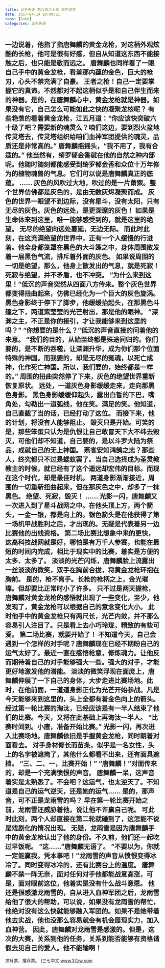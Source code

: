 ```yaml
---
title: 龙王传说 第九百八十章 灰色世界
date: 2017-04-14 10:09:21
tags: [Duke]
categories: 龙王传说
---
```


一边说着，他指了指唐舞麟的黄金龙枪，对这柄外观炫酷的长枪，他可是很有好感，但自从知道这东西不能接触之后，也只能是敬而远之。
唐舞麟也同样看了一眼自己手中的黄金龙枪，看着那内蕴的金色，巨大的枪刃，心头不禁充满了自豪。
王者之枪！自己一定要掌握它的真谛。不然都对不起这柄似乎是和自己伴生而来的神器。是的，在唐舞麟心中，黄金龙枪就是神器。如果没有它，自己怎么可能如此之快的凝聚龙核呢？
有些艳羡的看着黄金龙枪，江五月道：“你应该快突破六十级了吧？需要新的魂灵么？咱们这边，要到烈火盆地传灵塔去，传灵塔组织给咱们血神军团提供的魂灵，品质还是非常高的。”
唐舞麟摇摇头，“我不用了，我有合适的。”
他当然有，绮罗郁金香就在他的自然之种内部呢。他随时随刻都能感受到绮罗郁金香和众位十万年修为的植物魂兽的气息。它们可以说是唐舞麟真正的底蕴。
……
灰色的风吹过大地，吹过的是一片萧索。整个世界仿佛都是灰色的，是由无数灰烬凝聚而成。
灰色的世界一眼望不到边际，没有星斗，没有太阳，只有无尽的灰色。灰色的远处，是更深邃的灰色！
如果是生命体来到这里，唯一能够感受到的，就是这里的绝望。
无尽的绝望向远处蔓延，无边无际。
而此时此刻，在这充满绝望的世界中，正有一个人缓慢的行进着。他全身都笼罩在黑色的大斗篷之中，身体周围散发着一层黑色气流，排斥着外面的灰色。
如果说周围的一切是绝望，那么，他身上散发出的气息，就是死寂！
死寂与绝望，并不矛盾，也不冲突。
“为什么来到这里！”低沉的声音突然从四面八方传来。整个灰色世界都变得扭曲起来，仿佛已经化为一个巨大的灰色旋涡。
黑色身影终于停下了脚步，他缓缓抬起头，在那黑色斗篷之下，两道紫莹莹的光芒射出，那是他的眼神。
“深渊之主，不正是你的接引，才让我能够来到这里的吗？”
“你想要的是什么？”低沉的声音直接的问着他的来意。
“我们的目的，从始至终都是殊途同归的。你们要的，是不断的吞噬，让深渊升华，成为你们那个位面特殊的神国。而我要的，却是无尽的冤魂，以死亡成神，化作死亡神国。所以，我们要的，始终都是一样的。”
周围的扭曲突然停了下来，灰色的绝望世界重新恢复原状。
远处，一道灰色身影缓缓走来，走向那黑色身影。
黑色身影缓缓仰起头，露出白皙的下巴，嘴角处，勾勒出一道弧线，他在笑。满足的笑。他知道，自己直截了当的话，已经打动了这位。
而接下来，他的计划，将没有人能够阻止。
毁灭只是开始。可笑的是，那些笨蛋只认为是仇恨让自己敢冒天下大不纬去毁灭，可他们却不知道，自己要的，是以斗罗大陆为祭品，成就自己的无上神国。
燕雀安知鸿鹄之志？那些人，终究都只不过是蝼蚁罢了。当自己选择成为圣灵教教主的时候，就已经有了这个遥远却宏伟的目标。而现在这个时代，却是最佳时机。
两道身影渐渐接近，周围的一切重新扭曲起来，但在那灰色之中，却多了一抹黑色。
绝望、死寂，毁灭！
……
光影一闪，唐舞麟又一次进入到了星斗战网之中。在他头顶上方，两个箭头，一金一银，都是向上的。银色箭头是在他获得了第一场机甲战胜利之后，才出现的。无疑是代表着另一边比赛他的出线资格。
第二场比赛比想象中来的更快，这高科技战网就是好，哪怕是有万千人参赛，也能在最短的时间内完成，相比于现实中的比赛，着实是方便的太多、太多了。
淡淡的光芒闪烁，唐舞麟脸上流露出一丝淡淡的微笑，双手在胸前合拢，将黄金龙枪环抱在胸前。
是的，枪不离手。长枪的枪柄之上，金光璀璨。但却要比正常时小了许多。
只不过是两天握枪，唐舞麟对黄金龙枪的感悟就出现了一些变化，至少，他发现了，黄金龙枪可以根据自己的意念变化大小。
此时他手中的黄金龙枪只有两尺长，光芒内敛，并不那么容易引人注目了。只是看上去小巧玲珑，精致的有些可爱。
第二场比赛，就要开始了！
不知道今天，自己会遇到一个怎样的对手呢？唐舞麟现在已经不期盼自己的运气太好了。最近一直在感悟枪意，修炼魂力。让他反而期待着自己的对手能够强大一些。强大的对手，才能更好地激发他的潜能。
淡淡的微笑浮现在面庞上，唐舞麟伸展了一下自己的身体，大步走进比赛场地。此时，在他前面，一道道身影正化为光芒开始参战。凡是今天能够来到这里的，头上全都有着金色向上的箭头。
经过第一轮比赛的淘汰，已经应该是有一半人结束了他们的比赛。今天，又将在此基础上再淘汰一半人。
“比赛时间到。小唐，准备开始比赛。”
光影一闪，再次进入比赛场地。唐舞麟依旧是手握黄金龙枪，同时朝着对面看去。
对手身材修长而苗条，似乎是一名女性，头上的名字被遮掩了，其他什么都看不出来，还有面具遮挡。
“三、二、一，比赛开始！”
“唐舞麟！”对面传来的，却是一个充满愤恨的声音。
唐舞麟一呆，这声音着实是太熟悉了。不会吧？这运气，也太逆天了。不知道是自己的运气逆天，还是她的运气……
是的，那声音，可不正是龙雨雪的吗？
早在第一轮比赛开始之前，龙雨雪还威胁着他，说让他不许赢自己呢。
可此时此刻，两个人却直接在第二轮就碰到了，这怎能不说是戏剧化的情况出现。
无疑，龙雨雪是因为唐舞麟手中的黄金龙枪认出了他的身份。不久前，他们还一起吃过早饭呢。
“这……”唐舞麟无语了。
“不要以为，你就一定能赢我。凭本事吧！”龙雨雪的声音从愤恨变得冰冷了。同时变得冰冷的，还有比赛台上的温度。
唐舞麟不禁一阵无奈，面对任何对手他都能战意高涨，可是，面对眼前这位，他着实是没有什么战斗意愿。
他还是很感激龙雨雪的，自从进入血神军团之后，龙雨雪给他了很大的帮助，可以说，如果没有龙雨雪的帮忙，他绝对没有这么快就能够融入军团的。如果不是她带着他去实战，他也没那么容易就会有机会展现实力，加入血神营。
因此，唐舞麟对龙雨雪是感激的。但是，这次的大赛，关系到他的任务，关系到能否能够有资格请假去见自己的爱人。他不能输啊！
-------------------------------------
求月票、推荐票。
(三七中文 www.37zw.com